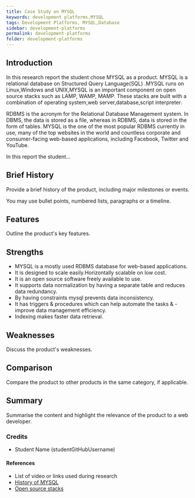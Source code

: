```yaml
---
title: Case Study on MYSQL
keywords: development platforms,MYSQL
tags: Development Platforms, MYSQL,Database
sidebar: development-platforms
permalink: development-platforms
folder: development-platforms
---
```


## Introduction

In this research report the student chose MYSQL as a product. MYSQL is a relational database on Structured Query Language(SQL) .MYSQL runs on Linux,Windows and UNIX,MYSQL is an important component on open source stacks such as LAMP, WAMP, MAMP.
These stacks are built with a combination of  operating system,web server,database,script interpreter. 

RDBMS is the acronym for the Relational Database Management system. In DBMS, the data is stored as a file, whereas in RDBMS, data is stored in the form of tables. 
MYSQL is the one of the most popular RDBMS currently in use, many of the top websites in the world and countless corporate and consumer-facing web-based applications, including Facebook, Twitter and YouTube.

In this  report the student...


## Brief History

Provide a brief history of the product, including major milestones or events.

You may use bullet points, numbered lists, paragraphs or a timeline.

## Features

Outline the product's key features.

## Strengths

- MYSQL is a mostly used RDBMS database for web-based applications.
- It is designed to scale easily.Horizontally scalable on low cost.
- It is an open source software freely available to use.
- It supports data normalization by having a separate table and reduces data redundancy.
- By having constraints mysql prevents data inconsistency.
- It has triggers & procedures which can help automate the tasks & - improve data management efficiency.
- Indexing makes faster data retrieval.

## Weaknesses

Discuss the product's weaknesses.

## Comparison

Compare the product to other products in the same category, if applicable.

## Summary

Summarise the content and highlight the relevance of the product to a web developer.

### Credits

- Student Name (studentGitHubUsername)

#### References

- List of video or links used during research
- [History of MYSQL](https://en.wikipedia.org/wiki/MySQL)
- [Open source stacks](https://www.geeksforgeeks.org/what-is-the-difference-between-lamp-stack-mamp-stack-and-wamp-stack/)